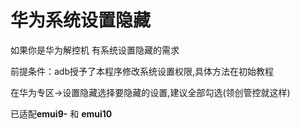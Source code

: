 # 华为系统设置隐藏

如果你是华为解控机 有系统设置隐藏的需求

前提条件：adb授予了本程序修改系统设置权限,具体方法在初始教程

在华为专区->设置隐藏选择要隐藏的设置,建议全部勾选(领创管控就这样)

已适配**emui9-** 和 **emui10**


